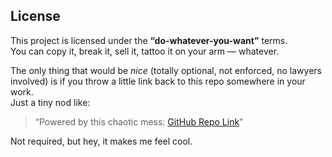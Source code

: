 ## License  

This project is licensed under the **“do-whatever-you-want”** terms.  
You can copy it, break it, sell it, tattoo it on your arm — whatever.  

The only thing that would be *nice* (totally optional, not enforced, no lawyers involved) is if you throw a little link back to this repo somewhere in your work.  
Just a tiny nod like:  
> “Powered by this chaotic mess: [GitHub Repo Link](https://github.com/Kishmat/yopl)”  

Not required, but hey, it makes me feel cool.  